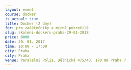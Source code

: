 ```yaml
---
layout: event
course: docker
is_actual: true
title: Docker (2 dny)
for: pro začátečníky a mírně pokročilé
slug: skoleni-dockeru-praha-29-01-2018
price: 8000
date: 29. 01. 2017
time: 10:00 - 17:00
city: Praha
city: Praha
venue: Paralelni Polis, Dělnická 475/43, 170 00 Praha 7
---
```



